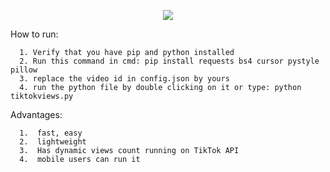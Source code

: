 


<p align="center"> 
<img src="https://i.imgur.com/03bCDzp.png"></img>
</p>


How to run:
```
  1. Verify that you have pip and python installed
  2. Run this command in cmd: pip install requests bs4 cursor pystyle pillow
  3. replace the video id in config.json by yours
  4. run the python file by double clicking on it or type: python tiktokviews.py
```

Advantages:
```
  1.  fast, easy
  2.  lightweight
  3.  Has dynamic views count running on TikTok API
  4.  mobile users can run it
```

